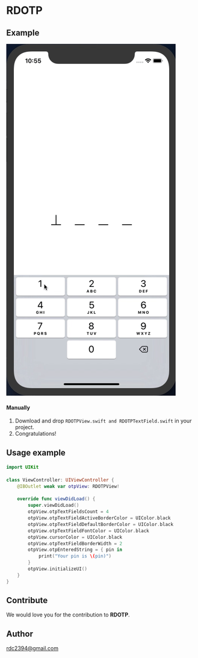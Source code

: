 # RDOTP
## Example
![alt text](https://github.com/romin2394/RDOTP/blob/master/testDemo.gif)

#### Manually
1. Download and drop ```RDOTPView.swift and RDOTPTextField.swift``` in your project.  
2. Congratulations!  

## Usage example

```swift
import UIKit

class ViewController: UIViewController {
    @IBOutlet weak var otpView: RDOTPView!
     
    override func viewDidLoad() {
        super.viewDidLoad()   
        otpView.otpTextFieldsCount = 4
        otpView.otpTextFieldActiveBorderColor = UIColor.black
        otpView.otpTextFieldDefaultBorderColor = UIColor.black
        otpView.otpTextFieldFontColor = UIColor.black
        otpView.cursorColor = UIColor.black
        otpView.otpTextFieldBorderWidth = 2
        otpView.otpEnteredString = { pin in
            print("Your pin is \(pin)")
        }
        otpView.initializeUI()
    }
}

```
## Contribute

We would love you for the contribution to **RDOTP**.
## Author

rdc2394@gmail.com
